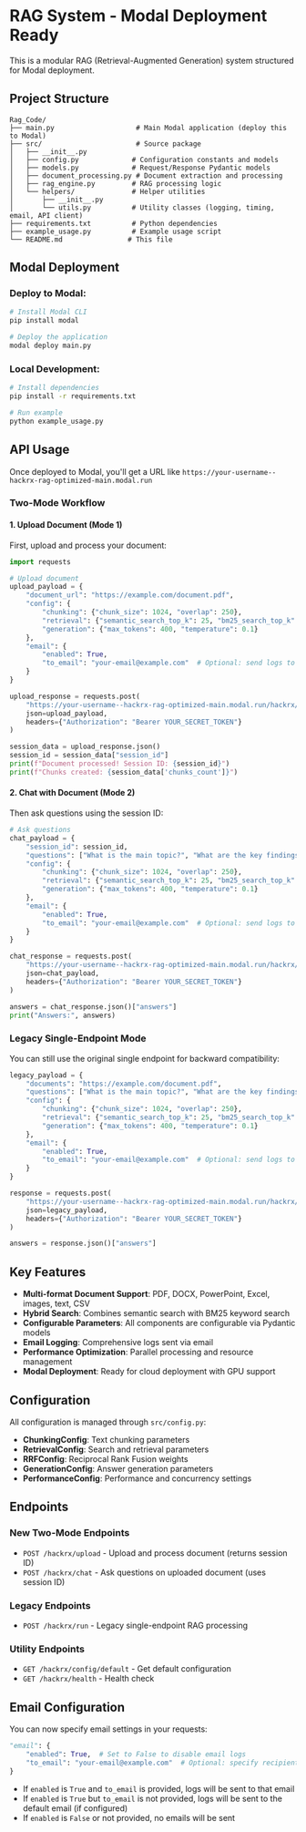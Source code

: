 # RAG System - Modal Deployment Ready

This is a modular RAG (Retrieval-Augmented Generation) system structured for Modal deployment.

## Project Structure

```
Rag_Code/
├── main.py                    # Main Modal application (deploy this to Modal)
├── src/                       # Source package
│   ├── __init__.py
│   ├── config.py             # Configuration constants and models
│   ├── models.py             # Request/Response Pydantic models
│   ├── document_processing.py # Document extraction and processing
│   ├── rag_engine.py         # RAG processing logic
│   └── helpers/              # Helper utilities
│       ├── __init__.py
│       └── utils.py          # Utility classes (logging, timing, email, API client)
├── requirements.txt          # Python dependencies
├── example_usage.py          # Example usage script
└── README.md                # This file
```

## Modal Deployment

### Deploy to Modal:

```bash
# Install Modal CLI
pip install modal

# Deploy the application
modal deploy main.py
```

### Local Development:

```bash
# Install dependencies
pip install -r requirements.txt

# Run example
python example_usage.py
```

## API Usage

Once deployed to Modal, you'll get a URL like `https://your-username--hackrx-rag-optimized-main.modal.run`

### Two-Mode Workflow

#### 1. Upload Document (Mode 1)
First, upload and process your document:

```python
import requests

# Upload document
upload_payload = {
    "document_url": "https://example.com/document.pdf",
    "config": {
        "chunking": {"chunk_size": 1024, "overlap": 250},
        "retrieval": {"semantic_search_top_k": 25, "bm25_search_top_k": 25},
        "generation": {"max_tokens": 400, "temperature": 0.1}
    },
    "email": {
        "enabled": True,
        "to_email": "your-email@example.com"  # Optional: send logs to this email
    }
}

upload_response = requests.post(
    "https://your-username--hackrx-rag-optimized-main.modal.run/hackrx/upload",
    json=upload_payload,
    headers={"Authorization": "Bearer YOUR_SECRET_TOKEN"}
)

session_data = upload_response.json()
session_id = session_data["session_id"]
print(f"Document processed! Session ID: {session_id}")
print(f"Chunks created: {session_data['chunks_count']}")
```

#### 2. Chat with Document (Mode 2)
Then ask questions using the session ID:

```python
# Ask questions
chat_payload = {
    "session_id": session_id,
    "questions": ["What is the main topic?", "What are the key findings?"],
    "config": {
        "chunking": {"chunk_size": 1024, "overlap": 250},
        "retrieval": {"semantic_search_top_k": 25, "bm25_search_top_k": 25},
        "generation": {"max_tokens": 400, "temperature": 0.1}
    },
    "email": {
        "enabled": True,
        "to_email": "your-email@example.com"  # Optional: send logs to this email
    }
}

chat_response = requests.post(
    "https://your-username--hackrx-rag-optimized-main.modal.run/hackrx/chat",
    json=chat_payload,
    headers={"Authorization": "Bearer YOUR_SECRET_TOKEN"}
)

answers = chat_response.json()["answers"]
print("Answers:", answers)
```

### Legacy Single-Endpoint Mode
You can still use the original single endpoint for backward compatibility:

```python
legacy_payload = {
    "documents": "https://example.com/document.pdf",
    "questions": ["What is the main topic?", "What are the key findings?"],
    "config": {
        "chunking": {"chunk_size": 1024, "overlap": 250},
        "retrieval": {"semantic_search_top_k": 25, "bm25_search_top_k": 25},
        "generation": {"max_tokens": 400, "temperature": 0.1}
    },
    "email": {
        "enabled": True,
        "to_email": "your-email@example.com"  # Optional: send logs to this email
    }
}

response = requests.post(
    "https://your-username--hackrx-rag-optimized-main.modal.run/hackrx/run",
    json=legacy_payload,
    headers={"Authorization": "Bearer YOUR_SECRET_TOKEN"}
)

answers = response.json()["answers"]
```

## Key Features

- **Multi-format Document Support**: PDF, DOCX, PowerPoint, Excel, images, text, CSV
- **Hybrid Search**: Combines semantic search with BM25 keyword search
- **Configurable Parameters**: All components are configurable via Pydantic models
- **Email Logging**: Comprehensive logs sent via email
- **Performance Optimization**: Parallel processing and resource management
- **Modal Deployment**: Ready for cloud deployment with GPU support

## Configuration

All configuration is managed through `src/config.py`:

- **ChunkingConfig**: Text chunking parameters
- **RetrievalConfig**: Search and retrieval parameters
- **RRFConfig**: Reciprocal Rank Fusion weights
- **GenerationConfig**: Answer generation parameters
- **PerformanceConfig**: Performance and concurrency settings

## Endpoints

### New Two-Mode Endpoints
- `POST /hackrx/upload` - Upload and process document (returns session ID)
- `POST /hackrx/chat` - Ask questions on uploaded document (uses session ID)

### Legacy Endpoints
- `POST /hackrx/run` - Legacy single-endpoint RAG processing

### Utility Endpoints
- `GET /hackrx/config/default` - Get default configuration
- `GET /hackrx/health` - Health check

## Email Configuration

You can now specify email settings in your requests:

```python
"email": {
    "enabled": True,  # Set to False to disable email logs
    "to_email": "your-email@example.com"  # Optional: specify recipient
}
```

- If `enabled` is `True` and `to_email` is provided, logs will be sent to that email
- If `enabled` is `True` but `to_email` is not provided, logs will be sent to the default email (if configured)
- If `enabled` is `False` or not provided, no emails will be sent
